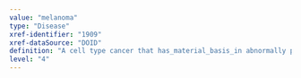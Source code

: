 ```yaml
---
value: "melanoma"
type: "Disease"
xref-identifier: "1909"
xref-dataSource: "DOID"
definition: "A cell type cancer that has_material_basis_in abnormally proliferating cells derives_from melanocytes which are found in skin, the bowel and the eye."
level: "4"
---
```


